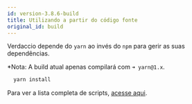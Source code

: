 ```yaml
---
id: version-3.8.6-build
title: Utilizando a partir do código fonte
original_id: build
---
```


Verdaccio depende do `yarn` ao invés do `npm` para gerir as suas dependências.

*Nota: A build atual apenas compilará com `➜ yarn@1.x`.

```bash
  yarn install
```

Para ver a lista completa de scripts, [acesse aqui](https://github.com/verdaccio/verdaccio/wiki/Build-Source-Code).